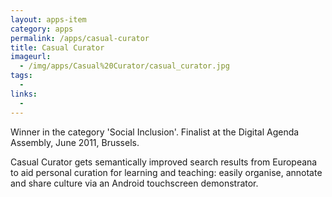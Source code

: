 ```yaml
---
layout: apps-item
category: apps
permalink: /apps/casual-curator
title: Casual Curator
imageurl:
  - /img/apps/Casual%20Curator/casual_curator.jpg
tags:
  - 
links:
  - 
---
```


Winner in the category 'Social Inclusion'. Finalist at the Digital Agenda Assembly, June 2011, Brussels.

Casual Curator gets semantically improved search results from Europeana to aid personal curation for learning and teaching: easily organise, annotate and share culture via an Android touchscreen demonstrator. 
